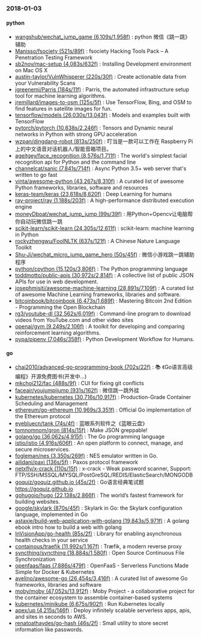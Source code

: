 ### 2018-01-03

#### python
* [wangshub/wechat_jump_game (6,109s/1,958f)](https://github.com/wangshub/wechat_jump_game) : python 微信《跳一跳》辅助
* [Manisso/fsociety (521s/89f)](https://github.com/Manisso/fsociety) : fsociety Hacking Tools Pack – A Penetration Testing Framework
* [sb2nov/mac-setup (4,083s/632f)](https://github.com/sb2nov/mac-setup) : Installing Development environment on Mac OS X
* [austin-taylor/VulnWhisperer (220s/30f)](https://github.com/austin-taylor/VulnWhisperer) : Create actionable data from your Vulnerability Scans
* [jgreenemi/Parris (184s/11f)](https://github.com/jgreenemi/Parris) : Parris, the automated infrastructure setup tool for machine learning algorithms.
* [jremillard/images-to-osm (125s/5f)](https://github.com/jremillard/images-to-osm) : Use TensorFlow, Bing, and OSM to find features in satellite images for fun.
* [tensorflow/models (26,030s/13,043f)](https://github.com/tensorflow/models) : Models and examples built with TensorFlow
* [pytorch/pytorch (10,838s/2,246f)](https://github.com/pytorch/pytorch) : Tensors and Dynamic neural networks in Python with strong GPU acceleration
* [wzpan/dingdang-robot (813s/250f)](https://github.com/wzpan/dingdang-robot) : 叮当是一款可以工作在 Raspberry Pi 上的中文语音对话机器人/智能音箱项目。
* [ageitgey/face_recognition (8,576s/1,711f)](https://github.com/ageitgey/face_recognition) : The world's simplest facial recognition api for Python and the command line
* [channelcat/sanic (7,841s/714f)](https://github.com/channelcat/sanic) : Async Python 3.5+ web server that's written to go fast
* [vinta/awesome-python (43,267s/8,310f)](https://github.com/vinta/awesome-python) : A curated list of awesome Python frameworks, libraries, software and resources
* [keras-team/keras (23,618s/8,620f)](https://github.com/keras-team/keras) : Deep Learning for humans
* [ray-project/ray (1,188s/203f)](https://github.com/ray-project/ray) : A high-performance distributed execution engine
* [moneyDboat/wechat_jump_jump (99s/39f)](https://github.com/moneyDboat/wechat_jump_jump) : 用Python+Opencv让电脑帮你自动玩微信跳一跳
* [scikit-learn/scikit-learn (24,305s/12,611f)](https://github.com/scikit-learn/scikit-learn) : scikit-learn: machine learning in Python
* [rockyzhengwu/FoolNLTK (637s/121f)](https://github.com/rockyzhengwu/FoolNLTK) : A Chinese Nature Language Toolkit
* [Shu-Ji/wechat_micro_jump_game_hero (50s/45f)](https://github.com/Shu-Ji/wechat_micro_jump_game_hero) : 微信小游戏跳一跳辅助程序
* [python/cpython (15,120s/3,806f)](https://github.com/python/cpython) : The Python programming language
* [toddmotto/public-apis (30,972s/2,814f)](https://github.com/toddmotto/public-apis) : A collective list of public JSON APIs for use in web development.
* [josephmisiti/awesome-machine-learning (28,891s/7,109f)](https://github.com/josephmisiti/awesome-machine-learning) : A curated list of awesome Machine Learning frameworks, libraries and software.
* [bitcoinbook/bitcoinbook (6,473s/1,689f)](https://github.com/bitcoinbook/bitcoinbook) : Mastering Bitcoin 2nd Edition - Programming the Open Blockchain
* [rg3/youtube-dl (32,562s/6,019f)](https://github.com/rg3/youtube-dl) : Command-line program to download videos from YouTube.com and other video sites
* [openai/gym (9,249s/2,106f)](https://github.com/openai/gym) : A toolkit for developing and comparing reinforcement learning algorithms.
* [pypa/pipenv (7,046s/358f)](https://github.com/pypa/pipenv) : Python Development Workflow for Humans.

#### go
* [chai2010/advanced-go-programming-book (702s/22f)](https://github.com/chai2010/advanced-go-programming-book) : 📚 《Go语言高级编程》开源免费图书(开发中...)
* [mkchoi212/fac (488s/9f)](https://github.com/mkchoi212/fac) : CUI for fixing git conflicts
* [faceair/youjumpijump (931s/162f)](https://github.com/faceair/youjumpijump) : 微信跳一跳外挂
* [kubernetes/kubernetes (30,716s/10,917f)](https://github.com/kubernetes/kubernetes) : Production-Grade Container Scheduling and Management
* [ethereum/go-ethereum (10,969s/3,351f)](https://github.com/ethereum/go-ethereum) : Official Go implementation of the Ethereum protocol
* [eyebluecn/tank (74s/4f)](https://github.com/eyebluecn/tank) : 蓝眼系列软件之《蓝眼云盘》
* [tomnomnom/gron (814s/15f)](https://github.com/tomnomnom/gron) : Make JSON greppable!
* [golang/go (36,062s/4,915f)](https://github.com/golang/go) : The Go programming language
* [istio/istio (4,916s/606f)](https://github.com/istio/istio) : An open platform to connect, manage, and secure microservices.
* [fogleman/nes (3,350s/269f)](https://github.com/fogleman/nes) : NES emulator written in Go.
* [ailidani/paxi (136s/5f)](https://github.com/ailidani/paxi) : Paxos protocol framework
* [netxfly/x-crack (110s/15f)](https://github.com/netxfly/x-crack) : x-crack - Weak password scanner, Support: FTP/SSH/MSSQL/MYSQL/PostGreSQL/REDIS/ElasticSearch/MONGODB
* [goquiz/goquiz.github.io (45s/2f)](https://github.com/goquiz/goquiz.github.io) : Go语言经典笔试题 https://goquiz.github.io
* [gohugoio/hugo (22,138s/2,866f)](https://github.com/gohugoio/hugo) : The world’s fastest framework for building websites.
* [google/skylark (870s/45f)](https://github.com/google/skylark) : Skylark in Go: the Skylark configuration language, implemented in Go
* [astaxie/build-web-application-with-golang (19,843s/5,971f)](https://github.com/astaxie/build-web-application-with-golang) : A golang ebook intro how to build a web with golang
* [InVisionApp/go-health (85s/2f)](https://github.com/InVisionApp/go-health) : Library for enabling asynchronous health checks in your service
* [containous/traefik (11,992s/1,167f)](https://github.com/containous/traefik) : Træfik, a modern reverse proxy
* [syncthing/syncthing (18,884s/1,580f)](https://github.com/syncthing/syncthing) : Open Source Continuous File Synchronization
* [openfaas/faas (7,886s/479f)](https://github.com/openfaas/faas) : OpenFaaS - Serverless Functions Made Simple for Docker & Kubernetes
* [avelino/awesome-go (26,454s/3,416f)](https://github.com/avelino/awesome-go) : A curated list of awesome Go frameworks, libraries and software
* [moby/moby (47,052s/13,912f)](https://github.com/moby/moby) : Moby Project - a collaborative project for the container ecosystem to assemble container-based systems
* [kubernetes/minikube (6,675s/902f)](https://github.com/kubernetes/minikube) : Run Kubernetes locally
* [apex/up (4,215s/146f)](https://github.com/apex/up) : Deploy infinitely scalable serverless apps, apis, and sites in seconds to AWS.
* [renatoathaydes/go-hash (46s/2f)](https://github.com/renatoathaydes/go-hash) : Small utility to store secret information like passwords.
